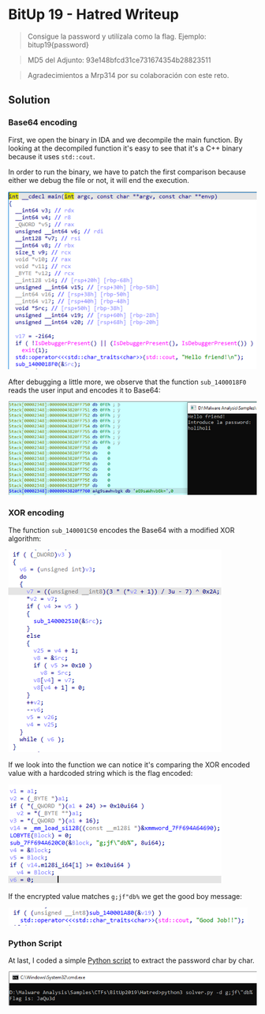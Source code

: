 # BitUp 19 - Hatred Writeup

> Consigue la password y utilízala como la flag. Ejemplo: bitup19{password}

> MD5 del Adjunto: 93e148bfcd31ce731674354b28823511

> Agradecimientos a Mrp314 por su colaboración con este reto.

## Solution

### Base64 encoding

First, we open the binary in IDA and we decompile the main function. By looking at the decompiled function it's easy to see that it's a C++ binary because it uses `std::cout`. 

In order to run the binary, we have to patch the first comparison because either we debug the file or not, it will end the execution.

!['Main'](images/Main.PNG)

After debugging a little more, we observe that the function `sub_1400018F0` reads the user input and encodes it to Base64:

!['Base64'](images/Base64.PNG)


### XOR encoding

The function `sub_140001C50` encodes the Base64 with a modified XOR algorithm:

!['XOR Encoding'](images/XOR_encoding.PNG)

If we look into the function we can notice it's comparing the XOR encoded value with a hardcoded string which is the flag encoded:

!['Encoded flag'](images/Encrypted_flag.PNG)

If the encrypted value matches `g;jf"db%` we get the good boy message:

!['Good boy'](images/Good_boy.PNG)

### Python Script

At last, I coded a simple [Python script](solver.py) to extract the password char by char.

!['Python script'](images/solver.PNG)